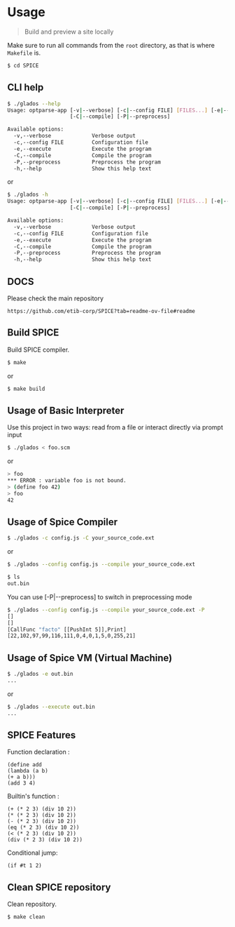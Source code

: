 # Usage
> Build and preview a site locally

Make sure to run all commands from the `root` directory, as that is where `Makefile` is.

```sh
$ cd SPICE
```


## CLI help

```sh
$ ./glados --help
Usage: optparse-app [-v|--verbose] [-c|--config FILE] [FILES...] [-e|--execute]
                    [-C|--compile] [-P|--preprocess]

Available options:
  -v,--verbose             Verbose output
  -c,--config FILE         Configuration file
  -e,--execute             Execute the program
  -C,--compile             Compile the program
  -P,--preprocess          Preprocess the program
  -h,--help                Show this help text
```
or

```sh
$ ./glados -h
Usage: optparse-app [-v|--verbose] [-c|--config FILE] [FILES...] [-e|--execute] 
                    [-C|--compile] [-P|--preprocess]

Available options:
  -v,--verbose             Verbose output
  -c,--config FILE         Configuration file
  -e,--execute             Execute the program
  -C,--compile             Compile the program
  -P,--preprocess          Preprocess the program
  -h,--help                Show this help text
```

<!-- ```
default: install
all: install build
h help:
install:
upgrade:
s serve:
b build:
d deploy:
``` -->


## DOCS

Please check the main repository

```
https://github.com/etib-corp/SPICE?tab=readme-ov-file#readme
```

<!-- Then open in your browser:

- [localhost:8000](http://localhost:8000) -->


## Build SPICE

Build SPICE compiler.

```sh
$ make
```
or
```sh
$ make build
```

## Usage of Basic Interpreter


Use this project in two ways: read from a file or interact directly via prompt input

```sh
$ ./glados < foo.scm
```
or

```sh
> foo
*** ERROR : variable foo is not bound.
> (define foo 42)
> foo
42
```

## Usage of Spice Compiler

```sh
$ ./glados -c config.js -C your_source_code.ext
```
or

```sh
$ ./glados --config config.js --compile your_source_code.ext
```

```sh
$ ls
out.bin
```

You can use [-P|--preprocess] to switch in preprocessing mode

```sh
$ ./glados --config config.js --compile your_source_code.ext -P
[]
[]
[CallFunc "facto" [[PushInt 5]],Print]
[22,102,97,99,116,111,0,4,0,1,5,0,255,21]
```

## Usage of Spice VM (Virtual Machine)

```sh
$ ./glados -e out.bin
...
```
or

```sh
$ ./glados --execute out.bin
...
```


## SPICE Features


Function declaration :

```
(define add
(lambda (a b)
(+ a b)))
(add 3 4)
```


Builtin's function :

```
(+ (* 2 3) (div 10 2))
(* (* 2 3) (div 10 2))
(- (* 2 3) (div 10 2))
(eq (* 2 3) (div 10 2))
(< (* 2 3) (div 10 2))
(div (* 2 3) (div 10 2))
```

Conditional jump:

```
(if #t 1 2)
```


## Clean SPICE repository

Clean repository.

```sh
$ make clean
```
